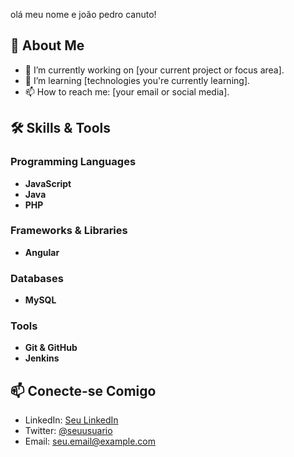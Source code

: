 olá meu nome e joão pedro canuto!

## 🚀 About Me

- 🔭 I’m currently working on [your current project or focus area].
- 🌱 I’m learning [technologies you're currently learning].
- 📫 How to reach me: [your email or social media].

## 🛠️ Skills & Tools

### Programming Languages
- **JavaScript** 
- **Java**
- **PHP**

### Frameworks & Libraries
- **Angular**

### Databases
- **MySQL**

### Tools
- **Git & GitHub**
- **Jenkins**




## 📫 Conecte-se Comigo

- LinkedIn: [Seu LinkedIn](https://linkedin.com/in/seuperfil)
- Twitter: [@seuusuario](https://twitter.com/seuusuario)
- Email: [seu.email@example.com](mailto:seu.email@example.com)


